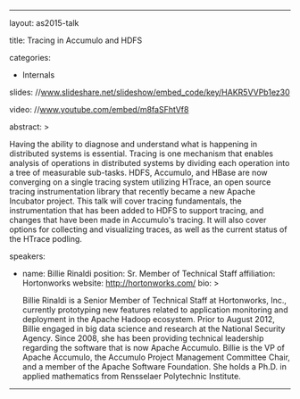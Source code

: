 ---

layout: as2015-talk

title: Tracing in Accumulo and HDFS

categories:
  - Internals

slides: //www.slideshare.net/slideshow/embed_code/key/HAKR5VVPb1ez30

video: //www.youtube.com/embed/m8faSFhtVf8

abstract: >

  Having the ability to diagnose and understand what is happening in distributed systems is essential. Tracing is one mechanism that enables analysis of operations in distributed systems by dividing each operation into a tree of measurable sub-tasks. HDFS, Accumulo, and HBase are now converging on a single tracing system utilizing HTrace, an open source tracing instrumentation library that recently became a new Apache Incubator project. This talk will cover tracing fundamentals, the instrumentation that has been added to HDFS to support tracing, and changes that have been made in Accumulo's tracing. It will also cover options for collecting and visualizing traces, as well as the current status of the HTrace podling.

speakers:
  
  - name: Billie Rinaldi
    position: Sr. Member of Technical Staff
    affiliation: Hortonworks
    website: http://hortonworks.com/
    bio: >

      Billie Rinaldi is a Senior Member of Technical Staff at Hortonworks, Inc., currently prototyping new features related to application monitoring and deployment in the Apache Hadoop ecosystem. Prior to August 2012, Billie engaged in big data science and research at the National Security Agency. Since 2008, she has been providing technical leadership regarding the software that is now Apache Accumulo. Billie is the VP of Apache Accumulo, the Accumulo Project Management Committee Chair, and a member of the Apache Software Foundation. She holds a Ph.D. in applied mathematics from Rensselaer Polytechnic Institute.
---